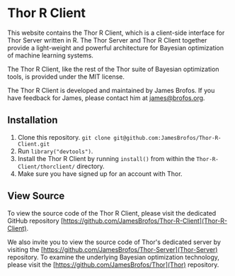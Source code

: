 # Thor R Client

This website contains the Thor R Client, which is a client-side interface for Thor Server written in R. The Thor Server and Thor R Client together provide a light-weight and powerful architecture for Bayesian optimization of machine learning systems.

The Thor R Client, like the rest of the Thor suite of Bayesian optimization tools, is provided under the MIT license.

The Thor R Client is developed and maintained by James Brofos. If you have feedback for James, please contact him at <james@brofos.org>.


## Installation

1. Clone this repository. `git clone git@github.com:JamesBrofos/Thor-R-Client.git`
2. Run `library("devtools")`.
3. Install the Thor R Client by running `install()` from within the `Thor-R-Client/thorclient/` directory.
4. Make sure you have signed up for an account with Thor.

## View Source

To view the source code of the Thor R Client, please visit the dedicated GitHub repository [https://github.com/JamesBrofos/Thor-R-Client](Thor-R-Client).

We also invite you to view the source code of Thor's dedicated server by visiting the [https://github.com/JamesBrofos/Thor-Server](Thor-Server) repository. To examine the underlying Bayesian optimization technology, please visit the [https://github.com/JamesBrofos/Thor](Thor) repository.
